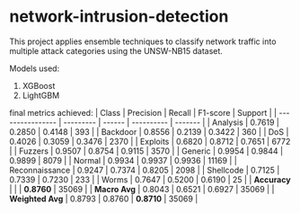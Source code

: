 # network-intrusion-detection
This project applies ensemble techniques to classify network traffic into multiple attack categories using the UNSW-NB15 dataset.

Models used:
1. XGBoost
2. LightGBM

final metrics achieved:
| Class            | Precision | Recall | F1-score   | Support |
| ---------------- | --------- | ------ | ---------- | ------- |
| Analysis				 | 0.7619    | 0.2850 | 0.4148     | 393     |
| Backdoor         | 0.8556    | 0.2139 | 0.3422     | 360     |
| DoS              | 0.4026    | 0.3059 | 0.3476     | 2370    |
| Exploits         | 0.6820    | 0.8712 | 0.7651     | 6772    |
| Fuzzers          | 0.9507    | 0.8754 | 0.9115     | 3570    |
| Generic          | 0.9954    | 0.9844 | 0.9899     | 8079    |
| Normal           | 0.9934    | 0.9937 | 0.9936     | 11169   |
| Reconnaissance   | 0.9247    | 0.7374 | 0.8205     | 2098    |
| Shellcode        | 0.7125    | 0.7339 | 0.7230     | 233     |
| Worms            | 0.7647    | 0.5200 | 0.6190     | 25      |
| **Accuracy**     |           |        | **0.8760** | 35069   |
| **Macro Avg**    | 0.8043    | 0.6521 | 0.6927     | 35069   |
| **Weighted Avg** | 0.8793    | 0.8760 | **0.8710** | 35069   |
